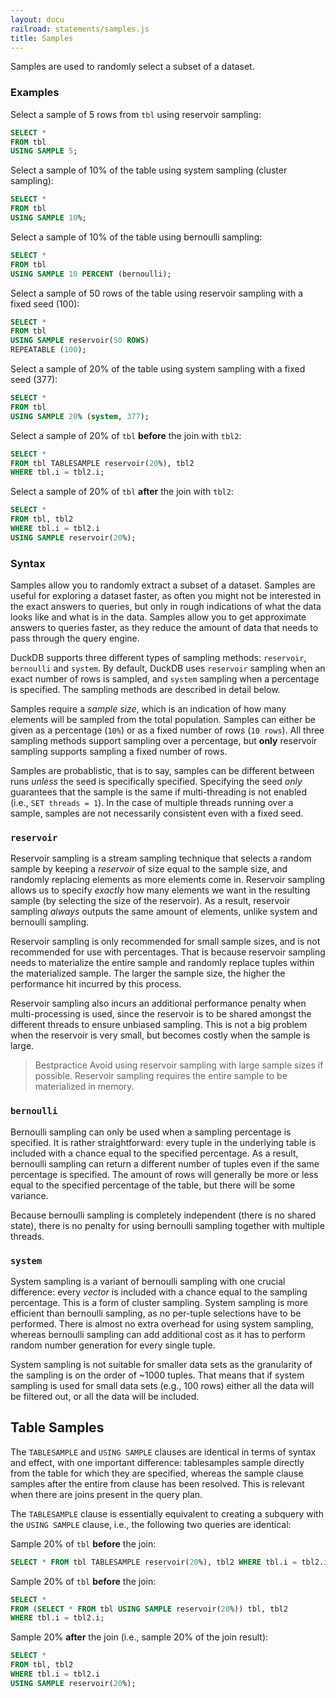 ```yaml
---
layout: docu
railroad: statements/samples.js
title: Samples
---
```


Samples are used to randomly select a subset of a dataset.

### Examples

Select a sample of 5 rows from `tbl` using reservoir sampling:

```sql
SELECT *
FROM tbl
USING SAMPLE 5;
```

Select a sample of 10% of the table using system sampling (cluster sampling):

```sql
SELECT *
FROM tbl
USING SAMPLE 10%;
```

Select a sample of 10% of the table using bernoulli sampling:

```sql
SELECT *
FROM tbl
USING SAMPLE 10 PERCENT (bernoulli);
```

Select a sample of 50 rows of the table using reservoir sampling with a fixed seed (100):

```sql
SELECT *
FROM tbl
USING SAMPLE reservoir(50 ROWS)
REPEATABLE (100);
```

Select a sample of 20% of the table using system sampling with a fixed seed (377):

```sql
SELECT *
FROM tbl
USING SAMPLE 20% (system, 377);
```

Select a sample of 20% of `tbl` **before** the join with `tbl2`:

```sql
SELECT *
FROM tbl TABLESAMPLE reservoir(20%), tbl2
WHERE tbl.i = tbl2.i;
```

Select a sample of 20% of `tbl` **after** the join with `tbl2`:

```sql
SELECT *
FROM tbl, tbl2
WHERE tbl.i = tbl2.i
USING SAMPLE reservoir(20%);
```

### Syntax

<div id="rrdiagram"></div>

Samples allow you to randomly extract a subset of a dataset. Samples are useful for exploring a dataset faster, as often you might not be interested in the exact answers to queries, but only in rough indications of what the data looks like and what is in the data. Samples allow you to get approximate answers to queries faster, as they reduce the amount of data that needs to pass through the query engine.

DuckDB supports three different types of sampling methods: `reservoir`, `bernoulli` and `system`. By default, DuckDB uses `reservoir` sampling when an exact number of rows is sampled, and `system` sampling when a percentage is specified. The sampling methods are described in detail below.

Samples require a *sample size*, which is an indication of how many elements will be sampled from the total population. Samples can either be given as a percentage (`10%`) or as a fixed number of rows (`10 rows`). All three sampling methods support sampling over a percentage, but **only** reservoir sampling supports sampling a fixed number of rows.

Samples are probablistic, that is to say, samples can be different between runs *unless* the seed is specifically specified. Specifying the seed *only* guarantees that the sample is the same if multi-threading is not enabled (i.e., `SET threads = 1`). In the case of multiple threads running over a sample, samples are not necessarily consistent even with a fixed seed.

### `reservoir`

Reservoir sampling is a stream sampling technique that selects a random sample by keeping a *reservoir* of size equal to the sample size, and randomly replacing elements as more elements come in. Reservoir sampling allows us to specify *exactly* how many elements we want in the resulting sample (by selecting the size of the reservoir). As a result, reservoir sampling *always* outputs the same amount of elements, unlike system and bernoulli sampling.

Reservoir sampling is only recommended for small sample sizes, and is not recommended for use with percentages. That is because reservoir sampling needs to materialize the entire sample and randomly replace tuples within the materialized sample. The larger the sample size, the higher the performance hit incurred by this process.

Reservoir sampling also incurs an additional performance penalty when multi-processing is used, since the reservoir is to be shared amongst the different threads to ensure unbiased sampling. This is not a big problem when the reservoir is very small, but becomes costly when the sample is large.

> Bestpractice Avoid using reservoir sampling with large sample sizes if possible.
> Reservoir sampling requires the entire sample to be materialized in memory.

### `bernoulli`

Bernoulli sampling can only be used when a sampling percentage is specified. It is rather straightforward: every tuple in the underlying table is included with a chance equal to the specified percentage. As a result, bernoulli sampling can return a different number of tuples even if the same percentage is specified. The amount of rows will generally be more or less equal to the specified percentage of the table, but there will be some variance.

Because bernoulli sampling is completely independent (there is no shared state), there is no penalty for using bernoulli sampling together with multiple threads.

### `system`

System sampling is a variant of bernoulli sampling with one crucial difference: every *vector* is included with a chance equal to the sampling percentage. This is a form of cluster sampling. System sampling is more efficient than bernoulli sampling, as no per-tuple selections have to be performed. There is almost no extra overhead for using system sampling, whereas bernoulli sampling can add additional cost as it has to perform random number generation for every single tuple.

System sampling is not suitable for smaller data sets as the granularity of the sampling is on the order of ~1000 tuples. That means that if system sampling is used for small data sets (e.g., 100 rows) either all the data will be filtered out, or all the data will be included.

## Table Samples

The `TABLESAMPLE` and `USING SAMPLE` clauses are identical in terms of syntax and effect, with one important difference: tablesamples sample directly from the table for which they are specified, whereas the sample clause samples after the entire from clause has been resolved. This is relevant when there are joins present in the query plan.

The `TABLESAMPLE` clause is essentially equivalent to creating a subquery with the `USING SAMPLE` clause, i.e., the following two queries are identical:

Sample 20% of `tbl` **before** the join:

```sql
SELECT * FROM tbl TABLESAMPLE reservoir(20%), tbl2 WHERE tbl.i = tbl2.i;
```

Sample 20% of `tbl` **before** the join:

```sql
SELECT *
FROM (SELECT * FROM tbl USING SAMPLE reservoir(20%)) tbl, tbl2
WHERE tbl.i = tbl2.i;
```

Sample 20% **after** the join (i.e., sample 20% of the join result):

```sql
SELECT *
FROM tbl, tbl2
WHERE tbl.i = tbl2.i
USING SAMPLE reservoir(20%);
```